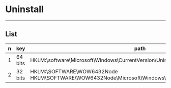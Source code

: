# Uninstall

---

## List
|n|key|path|e.g.|O/P|
|-|---|----|----|---|
|1|64 bits|HKLM:\software\Microsoft\Windows\CurrentVersion\Uninstall\|
|2|32 bits|HKLM:\SOFTWARE\WOW6432Node<br/>HKLM\SOFTWARE\WOW6432Node\Microsoft\Windows\CurrentVersion\Uninstall\{PCKG_ID}|
